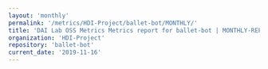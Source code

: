 ```yaml
---
layout: 'monthly'
permalink: '/metrics/HDI-Project/ballet-bot/MONTHLY/'
title: 'DAI Lab OSS Metrics Metrics report for ballet-bot | MONTHLY-REPORT-2019-11-16'
organization: 'HDI-Project'
repository: 'ballet-bot'
current_date: '2019-11-16'
---
```

